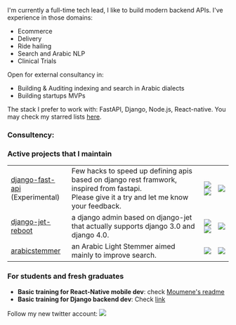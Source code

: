 



I'm currently a full-time tech lead, I like to build modern backend APIs. I've experience in those domains: 
- Ecommerce 
- Delivery
- Ride hailing
- Search and Arabic NLP
- Clinical Trials


Open for external consultancy in: 
- Building & Auditing indexing and search in Arabic dialects
- Building startups MVPs


The stack I prefer to work with: FastAPI, Django,  Node.js, React-native. You may check my starred lists [here](https://github.com/assem-ch?tab=stars).  

### Consultency: 


### Active projects that I maintain
<!-- [![](https://img.shields.io/github/stars/assem-ch?color=blue&logo=github&label=github%20stars)](https://github.com/assem-ch)
 -->
<table>
    <tbody>
        <tr>
            <td>
                <a href="https://github.com/assem-ch/django-fast-api">django-fast-api</a> <br/> (Experimental)
            </td>
           <td>
                 Few hacks to speed up defining apis based on django rest framwork, inspired from fastapi. 
                 <br/> Please give it a try and let me know your feedback.
          </td>
            <td>
                <a href="https://github.com/assem-ch/django-fast-api"><img src="https://img.shields.io/github/stars/assem-ch/django-fast-api" /></a>
                <br/><a href="https://pypi.org/project/django-fast-api/"><img src="https://img.shields.io/pypi/dm/django-fast-api.svg?style=flat-square" /></a>
            </td>
            <td>
                <a href="https://github.com/assem-ch/django-fast-api/issues"><img src="https://img.shields.io/github/issues/assem-ch/django-fast-api" /></a>
            </td>
        </tr>
        <tr>
            <td>
                <a href="https://github.com/assem-ch/django-jet-reboot">django-jet-reboot</a>
            </td>
          <td>
                  a django admin based on django-jet that actually supports django 3.0 and django 4.0.
          </td>
            <td>
                <a href="https://github.com/assem-ch/django-jet-reboot"><img src="https://img.shields.io/github/stars/assem-ch/django-jet-reboot" /></a>
              <br/>  <a href="https://pypi.org/project/django-jet-reboot/"><img src="https://img.shields.io/pypi/dm/django-jet-reboot.svg?style=flat-square" /></a>
            </td>
            <td>
                <a href="https://github.com/assem-ch/django-jet-reboot/issues"><img src="https://img.shields.io/github/issues/assem-ch/django-jet-reboot" /></a>
            </td>
        </tr>
        <tr>
            <td>
                <a href="https://github.com/assem-ch/arabicstemmer">arabicstemmer</a>
            </td>
                    <td>
                 an Arabic Light Stemmer aimed mainly to improve search.
          </td>
            <td>
                <a href="https://github.com/assem-ch/arabicstemmer"><img src="https://img.shields.io/github/stars/assem-ch/arabicstemmer" /></a>
            </td>
            <td>
                <a href="https://github.com/assem-ch/arabicstemmer/issues"><img src="https://img.shields.io/github/issues/assem-ch/arabicstemmer" /></a>
            </td>
        </tr>
    </tbody>
</table>


### For students and fresh graduates
<!-- If you have some knowledge in the stack:  python, react, react-native , and looking for an oppurtunity, you can contact me and I'll refer you to open positions in my network.   -->
- **Basic training for React-Native mobile dev**: check [Moumene's readme](https://github.com/Moumene)
- **Basic training for Django backend dev**: Check [link](https://github.com/assem-ch/assem-ch/blob/master/backend_django.md)



<!-- 
## Sponsors

[![](https://img.shields.io/github/sponsors/assem-ch?color=blueviolet&logo=github&logoColor=white&label=github%20sponsors)](https://github.com/sponsors/assem-ch)
 -->
 
<!--  ### Activity
![](https://github-profile-summary-cards.vercel.app/api/cards/stats?username=assem-ch&theme=default) ![](https://github-profile-summary-cards.vercel.app/api/cards/most-commit-language?username=assem-ch&theme=default)
 -->
 
 
Follow my new twitter account: 
[![](https://img.shields.io/twitter/follow/assem_ch)](https://twitter.com/assem_ch)

